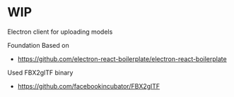 # WIP

Electron client for uploading models

Foundation Based on
- https://github.com/electron-react-boilerplate/electron-react-boilerplate

Used FBX2glTF binary 
- https://github.com/facebookincubator/FBX2glTF